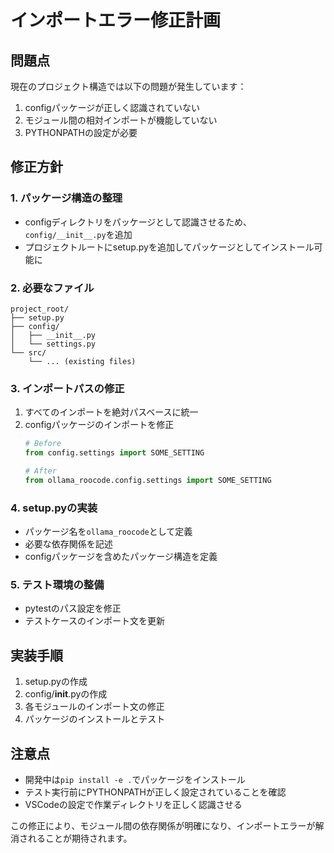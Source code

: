 # インポートエラー修正計画

## 問題点
現在のプロジェクト構造では以下の問題が発生しています：
1. configパッケージが正しく認識されていない
2. モジュール間の相対インポートが機能していない
3. PYTHONPATHの設定が必要

## 修正方針

### 1. パッケージ構造の整理
- configディレクトリをパッケージとして認識させるため、`config/__init__.py`を追加
- プロジェクトルートにsetup.pyを追加してパッケージとしてインストール可能に

### 2. 必要なファイル
```
project_root/
├── setup.py
├── config/
│   ├── __init__.py
│   └── settings.py
└── src/
    └── ... (existing files)
```

### 3. インポートパスの修正
1. すべてのインポートを絶対パスベースに統一
2. configパッケージのインポートを修正
   ```python
   # Before
   from config.settings import SOME_SETTING
   
   # After
   from ollama_roocode.config.settings import SOME_SETTING
   ```

### 4. setup.pyの実装
- パッケージ名を`ollama_roocode`として定義
- 必要な依存関係を記述
- configパッケージを含めたパッケージ構造を定義

### 5. テスト環境の整備
- pytestのパス設定を修正
- テストケースのインポート文を更新

## 実装手順

1. setup.pyの作成
2. config/__init__.pyの作成
3. 各モジュールのインポート文の修正
4. パッケージのインストールとテスト

## 注意点
- 開発中は`pip install -e .`でパッケージをインストール
- テスト実行前にPYTHONPATHが正しく設定されていることを確認
- VSCodeの設定で作業ディレクトリを正しく認識させる

この修正により、モジュール間の依存関係が明確になり、インポートエラーが解消されることが期待されます。